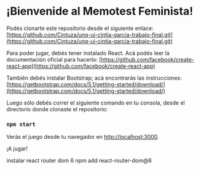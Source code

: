 # ¡Bienvenide al Memotest Feminista!

Podés clonarte este repositorio desde el siguiente enlace:
[https://github.com/Cintuza/unq-ui-cintia-garcia-trabajo-final.git](https://github.com/Cintuza/unq-ui-cintia-garcia-trabajo-final.git)

Para poder jugar, debés tener instalado React. Acá podés leer la documentación oficial para hacerlo:
[https://github.com/facebook/create-react-app](https://github.com/facebook/create-react-app)

También debés instalar Bootstrap; acá encontrarás las instrucciones:
[https://getbootstrap.com/docs/5.1/getting-started/download/](https://getbootstrap.com/docs/5.1/getting-started/download/)


Luego sólo debés correr el siguiente comando en tu consola, desde el directorio donde clonaste el repositorio:
### `npm start`

Verás el juego desde tu navegador en [http://localhost:3000](http://localhost:3000).

¡A jugar!



instalar react router dom 6
npm add react-router-dom@6


